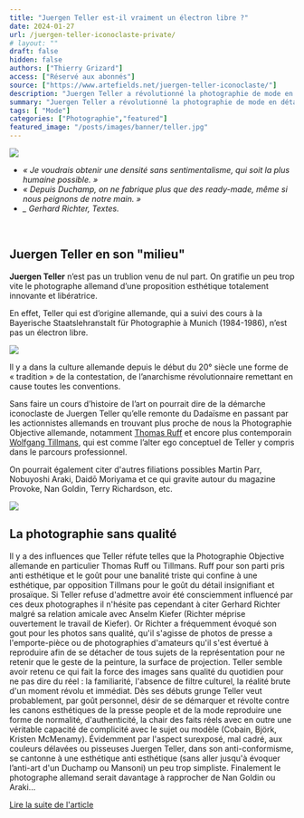 ```yaml
---
title: "Juergen Teller est-il vraiment un électron libre ?"
date: 2024-01-27
url: /juergen-teller-iconoclaste-private/
# layout: ""
draft: false
hidden: false
authors: ["Thierry Grizard"]
access: ["Réservé aux abonnés"]
source: ["https://www.artefields.net/juergen-teller-iconoclaste/"]
description: "Juergen Teller a révolutionné la photographie de mode en détachant le produit de la marque ! La marque n'est plus un produit mais une posture, une attitude, une forme de distinction"
summary: "Juergen Teller a révolutionné la photographie de mode en détachant le produit de la marque ! La marque n'est plus un produit mais une posture, une attitude, une forme de distinction"
tags: [ "Mode"]
categories: ["Photographie","featured"]
featured_image: "/posts/images/banner/teller.jpg"
---
```



![](/posts/images/teller/juergen-teller_photography.001.jpg)    
* *« Je voudrais obtenir une densité sans sentimentalisme, qui soit la plus humaine possible. »*
* *« Depuis Duchamp, on ne fabrique plus que des ready-made, même si nous peignons de notre main. »*
* *_ Gerhard Richter, Textes.*

⠀
## Juergen Teller en son "milieu"

**Juergen Teller** n’est pas un trublion venu de nul part. On gratifie un peu trop vite le photographe allemand d’une proposition esthétique totalement innovante et libératrice.

En effet, Teller qui est d’origine allemande, qui a suivi des cours à la Bayerische Staatslehranstalt für Photographie à Munich (1984-1986), n’est pas un électron libre.

![](/posts/images/teller/juergen-teller.jpg)

Il y a dans la culture allemande depuis le début du 20° siècle une forme de « tradition » de la contestation, de l’anarchisme révolutionnaire remettant en cause toutes les conventions.

Sans faire un cours d’histoire de l’art on pourrait dire de la démarche iconoclaste de Juergen Teller qu’elle remonte du Dadaïsme en passant par les actionnistes allemands en trouvant plus proche de nous la Photographie Objective allemande, notamment [Thomas Ruff](/thomas-ruff/) et encore plus contemporain [Wolfgang Tillmans](/wolfgang-tillmans/), qui est comme l’alter ego conceptuel de Teller y compris dans le parcours professionnel.

On pourrait également citer d'autres filiations possibles Martin Parr, Nobuyoshi Araki, Daidō Moriyama et ce qui gravite autour du magazine Provoke, Nan Goldin, Terry Richardson, etc.

![](/posts/images/teller/juergen-teller_photography.005.jpg)  

## La photographie sans qualité

Il y a des influences que Teller réfute telles que la Photographie Objective allemande en particulier Thomas Ruff ou Tillmans. Ruff pour son parti pris anti esthétique et le goût pour une banalité triste qui confine à une esthétique, par opposition Tillmans pour le goût du détail insignifiant et prosaïque. Si Teller refuse d'admettre avoir été consciemment influencé par ces deux photographes il n'hésite pas cependant à citer Gerhard Richter malgré sa relation amicale avec Anselm Kiefer (Richter méprise ouvertement le travail de Kiefer). Or Richter a fréquemment évoqué son gout pour les photos sans qualité, qu'il s'agisse de photos de presse a l'emporte-pièce ou de photographies d'amateurs qu'il s'est évertué à reproduire afin de se détacher de tous sujets de la représentation pour ne retenir que le geste de la peinture, la surface de projection. Teller semble avoir retenu ce qui fait la force des images sans qualité du quotidien pour ne pas dire du réel : la familiarité, l'absence de filtre culturel, la réalité brute d'un moment révolu et immédiat. Dès ses débuts grunge Teller veut probablement, par goût personnel, désir de se démarquer et révolte contre les canons esthétiques de la presse people et de la mode reproduire une forme de normalité, d'authenticité, la chair des faits réels avec en outre une véritable capacité de complicité avec le sujet ou modèle (Cobain, Björk, Kristen McMenamy). Évidemment par l'aspect surexposé, mal cadré, aux couleurs délavées ou pisseuses Juergen Teller, dans son anti-conformisme, se cantonne à une esthétique anti esthétique (sans aller jusqu'à évoquer l’anti-art d'un Duchamp ou Mansoni) un peu trop simpliste. Finalement le photographe allemand serait davantage à rapprocher de Nan Goldin ou Araki...

[Lire la suite de l'article](https://www.artefields.net/juergen-teller-iconoclaste/)